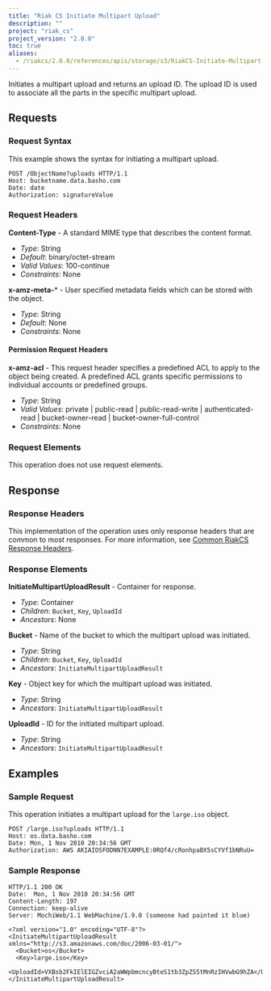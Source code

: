 ```yaml
---
title: "Riak CS Initiate Multipart Upload"
description: ""
project: "riak_cs"
project_version: "2.0.0"
toc: true
aliases:
  - /riakcs/2.0.0/references/apis/storage/s3/RiakCS-Initiate-Multipart-Upload/
---
```


Initiates a multipart upload and returns an upload ID. The upload ID is used to associate all the parts in the specific multipart upload.

## Requests

### Request Syntax

This example shows the syntax for initiating a multipart upload.

```
POST /ObjectName?uploads HTTP/1.1
Host: bucketname.data.basho.com
Date: date
Authorization: signatureValue
```

### Request Headers

**Content-Type** - A standard MIME type that describes the content format.

* *Type*: String
* *Default*: binary/octet-stream
* *Valid Values*: 100-continue
* *Constraints*: None

**x-amz-meta-*** - User specified metadata fields which can be stored with the object.

* *Type*: String
* *Default*: None
* *Constraints*: None

#### Permission Request Headers

**x-amz-acl** - This request header specifies a predefined ACL to apply to the object being created. A predefined ACL grants specific permissions to individual accounts or predefined groups.

* *Type*: String
* *Valid Values*: private | public-read | public-read-write | authenticated-read | bucket-owner-read | bucket-owner-full-control
* *Constraints*: None

### Request Elements

This operation does not use request elements.

## Response

### Response Headers

This implementation of the operation uses only response headers that are common to most responses. For more information, see [Common RiakCS Response Headers](/riak/cs/2.0.0/references/apis/storage/s3/common-response-headers).

### Response Elements

**InitiateMultipartUploadResult** - Container for response.

* *Type*: Container
* *Children*: `Bucket`, `Key`, `UploadId`
* *Ancestors*: None

**Bucket** - Name of the bucket to which the multipart upload was initiated.

* *Type*: String
* *Children*: `Bucket`, `Key`, `UploadId`
* *Ancestors*: `InitiateMultipartUploadResult`

**Key** - Object key for which the multipart upload was initiated.

* *Type*: String
* *Ancestors*: `InitiateMultipartUploadResult`

**UploadId** - ID for the initiated multipart upload.

* *Type*: String
* *Ancestors*: `InitiateMultipartUploadResult`

## Examples

### Sample Request

This operation initiates a multipart upload for the `large.iso` object.

```
POST /large.iso?uploads HTTP/1.1
Host: os.data.basho.com
Date: Mon, 1 Nov 2010 20:34:56 GMT
Authorization: AWS AKIAIOSFODNN7EXAMPLE:0RQf4/cRonhpaBX5sCYVf1bNRuU=
```

### Sample Response

```
HTTP/1.1 200 OK
Date:  Mon, 1 Nov 2010 20:34:56 GMT
Content-Length: 197
Connection: keep-alive
Server: MochiWeb/1.1 WebMachine/1.9.0 (someone had painted it blue)

<?xml version="1.0" encoding="UTF-8"?>
<InitiateMultipartUploadResult xmlns="http://s3.amazonaws.com/doc/2006-03-01/">
  <Bucket>os</Bucket>
  <Key>large.iso</Key>
  <UploadId>VXBsb2FkIElEIGZvciA2aWWpbmcncyBteS1tb3ZpZS5tMnRzIHVwbG9hZA</UploadId>
</InitiateMultipartUploadResult>
```

